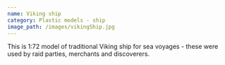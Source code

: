 ```yaml
---
name: Viking ship
category: Plastic models - ship
image_path: /images/vikingShip.jpg
---
```

This is 1:72 model of traditional Viking ship for sea voyages - these were used
by raid parties, merchants and discoverers.